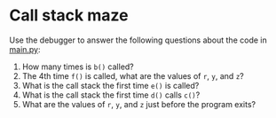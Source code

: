 # Call stack maze

Use the debugger to answer the following questions about the code in [main.py](main.py):

1. How many times is `b()` called?
1. The 4th time `f()` is called, what are the values of `r`, `y`, and `z`?
1. What is the call stack the first time `e()` is called?
1. What is the call stack the first time `d()` calls `c()`?
1. What are the values of `r`, `y`, and `z` just before the program exits?
